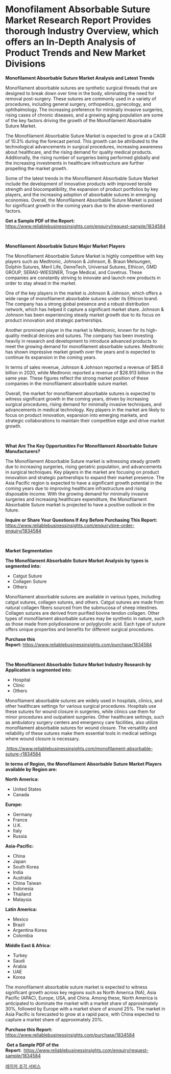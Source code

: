 <p><h1>Monofilament Absorbable Suture Market Research Report Provides thorough Industry Overview, which offers an In-Depth Analysis of Product Trends and New Market Divisions</h1></p><p><strong>Monofilament Absorbable Suture Market Analysis and Latest Trends</strong></p>
<p><p>Monofilament absorbable sutures are synthetic surgical threads that are designed to break down over time in the body, eliminating the need for removal post-surgery. These sutures are commonly used in a variety of procedures, including general surgery, orthopedics, gynecology, and ophthalmology. The increasing preference for minimally invasive surgeries, rising cases of chronic diseases, and a growing aging population are some of the key factors driving the growth of the Monofilament Absorbable Suture Market.</p><p>The Monofilament Absorbable Suture Market is expected to grow at a CAGR of 10.3% during the forecast period. This growth can be attributed to the technological advancements in surgical procedures, increasing awareness about healthcare, and the rising demand for quality medical products. Additionally, the rising number of surgeries being performed globally and the increasing investments in healthcare infrastructure are further propelling the market growth.</p><p>Some of the latest trends in the Monofilament Absorbable Suture Market include the development of innovative products with improved tensile strength and biocompatibility, the expansion of product portfolios by key players, and the increasing adoption of absorbable sutures in emerging economies. Overall, the Monofilament Absorbable Suture Market is poised for significant growth in the coming years due to the above-mentioned factors.</p></p>
<p><strong>Get a Sample PDF of the Report:&nbsp;</strong> <a href="https://www.reliablebusinessinsights.com/enquiry/request-sample/1834584">https://www.reliablebusinessinsights.com/enquiry/request-sample/1834584</a></p>
<p>&nbsp;</p>
<p><strong>Monofilament Absorbable Suture Major Market Players</strong></p>
<p><p>The Monofilament Absorbable Suture Market is highly competitive with key players such as Medtronic, Johnson & Johnson, B. Braun Melsungen, Dolphin Sutures, Meril Life, DemeTech, Universal Sutures, Ethicon, GMD GROUP, SERAG-WIESSNER, Troge Medical, and Covetrus. These companies are constantly striving to innovate and launch new products in order to stay ahead in the market.</p><p>One of the key players in the market is Johnson & Johnson, which offers a wide range of monofilament absorbable sutures under its Ethicon brand. The company has a strong global presence and a robust distribution network, which has helped it capture a significant market share. Johnson & Johnson has been experiencing steady market growth due to its focus on product innovation and strategic partnerships.</p><p>Another prominent player in the market is Medtronic, known for its high-quality medical devices and sutures. The company has been investing heavily in research and development to introduce advanced products to meet the growing demand for monofilament absorbable sutures. Medtronic has shown impressive market growth over the years and is expected to continue its expansion in the coming years.</p><p>In terms of sales revenue, Johnson & Johnson reported a revenue of $85.6 billion in 2020, while Medtronic reported a revenue of $28.913 billion in the same year. These figures reflect the strong market position of these companies in the monofilament absorbable suture market.</p><p>Overall, the market for monofilament absorbable sutures is expected to witness significant growth in the coming years, driven by increasing surgical procedures, rising demand for minimally invasive techniques, and advancements in medical technology. Key players in the market are likely to focus on product innovation, expansion into emerging markets, and strategic collaborations to maintain their competitive edge and drive market growth.</p></p>
<p>&nbsp;</p>
<p><strong>What Are The Key Opportunities For Monofilament Absorbable Suture Manufacturers?</strong></p>
<p><p>The Monofilament Absorbable Suture market is witnessing steady growth due to increasing surgeries, rising geriatric population, and advancements in surgical techniques. Key players in the market are focusing on product innovation and strategic partnerships to expand their market presence. The Asia Pacific region is expected to have a significant growth potential in the coming years due to improving healthcare infrastructure and rising disposable income. With the growing demand for minimally invasive surgeries and increasing healthcare expenditure, the Monofilament Absorbable Suture market is projected to have a positive outlook in the future.</p></p>
<p><strong>Inquire or Share Your Questions If Any Before Purchasing This Report:</strong> <a href="https://www.reliablebusinessinsights.com/enquiry/pre-order-enquiry/1834584">https://www.reliablebusinessinsights.com/enquiry/pre-order-enquiry/1834584</a></p>
<p>&nbsp;</p>
<p><strong>Market Segmentation</strong></p>
<p><strong>The Monofilament Absorbable Suture Market Analysis by types is segmented into:</strong></p>
<p><ul><li>Catgut Suture</li><li>Collagen Suture</li><li>Others</li></ul></p>
<p><p>Monofilament absorbable sutures are available in various types, including catgut sutures, collagen sutures, and others. Catgut sutures are made from natural collagen fibers sourced from the submucosa of sheep intestines. Collagen sutures are derived from purified bovine tendon collagen. Other types of monofilament absorbable sutures may be synthetic in nature, such as those made from polydioxanone or polyglycolic acid. Each type of suture offers unique properties and benefits for different surgical procedures.</p></p>
<p><strong>Purchase this Report:&nbsp;</strong><a href="https://www.reliablebusinessinsights.com/purchase/1834584">https://www.reliablebusinessinsights.com/purchase/1834584</a></p>
<p>&nbsp;</p>
<p><strong>The Monofilament Absorbable Suture Market Industry Research by Application is segmented into:</strong></p>
<p><ul><li>Hospital</li><li>Clinic</li><li>Others</li></ul></p>
<p><p>Monofilament absorbable sutures are widely used in hospitals, clinics, and other healthcare settings for various surgical procedures. Hospitals use these sutures for wound closure in surgeries, while clinics use them for minor procedures and outpatient surgeries. Other healthcare settings, such as ambulatory surgery centers and emergency care facilities, also utilize monofilament absorbable sutures for wound closure. The versatility and reliability of these sutures make them essential tools in medical settings where wound closure is necessary.</p></p>
<p><a href="https://www.reliablebusinessinsights.com/monofilament-absorbable-suture-r1834584">&nbsp;https://www.reliablebusinessinsights.com/monofilament-absorbable-suture-r1834584</a></p>
<p><strong>In terms of Region, the Monofilament Absorbable Suture Market Players available by Region are:</strong></p>
<p>
    <p> <strong> North America: </strong>
        <ul>
            <li>United States</li>
            <li>Canada</li>
        </ul>
        </p> 
    <p> <strong> Europe: </strong>
        <ul>
            <li>Germany</li>
            <li>France</li>
            <li>U.K.</li>
            <li>Italy</li>
            <li>Russia</li>
        </ul>
        </p> 
    <p> <strong> Asia-Pacific: </strong>
        <ul>
            <li>China</li>
            <li>Japan</li>
            <li>South Korea</li>
            <li>India</li>
            <li>Australia</li>
            <li>China Taiwan</li>
            <li>Indonesia</li>
            <li>Thailand</li>
            <li>Malaysia</li>
        </ul>
        </p> 
    <p> <strong> Latin America: </strong>
        <ul>
            <li>Mexico</li>
            <li>Brazil</li>
            <li>Argentina Korea</li>
            <li>Colombia</li>
        </ul>
        </p> 
    <p> <strong> Middle East & Africa: </strong>
        <ul>
            <li>Turkey</li>
            <li>Saudi</li>
            <li>Arabia</li>
            <li>UAE</li>
            <li>Korea</li>
        </ul>
    </p>
    </p>
<p><p>The monofilament absorbable suture market is expected to witness significant growth across key regions such as North America (NA), Asia Pacific (APAC), Europe, USA, and China. Among these, North America is anticipated to dominate the market with a market share of approximately 30%, followed by Europe with a market share of around 25%. The market in Asia Pacific is forecasted to grow at a rapid pace, with China expected to capture a market share of approximately 20%.</p></p>
<p><strong>Purchase this Report: </strong><a href="https://www.reliablebusinessinsights.com/purchase/1834584">https://www.reliablebusinessinsights.com/purchase/1834584</a></p>
<p>&nbsp;<strong>Get a Sample PDF of the Report:&nbsp;&nbsp;</strong><a href="https://www.reliablebusinessinsights.com/enquiry/request-sample/1834584">https://www.reliablebusinessinsights.com/enquiry/request-sample/1834584</a></p>
<p><strong></strong></p>
<p><p><a href="https://github.com/airdroplover110/Market-Research-Report-List-2/blob/main/147484375451.md">레이저 조각 서비스</a></p></p>